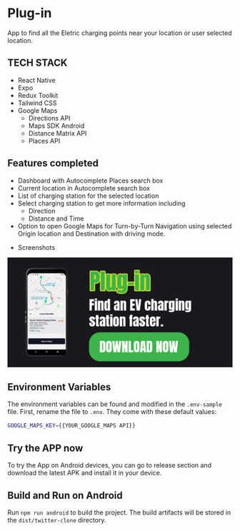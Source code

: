 # Plug-in

App to find all the Eletric charging points near your location or user selected location.

## TECH STACK
- React Native
- Expo
- Redux Toolkit
- Tailwind CSS
- Google Maps 
  - Directions API
  - Maps SDK Android 
  - Distance Matrix API
  - Places API 

## Features completed

- Dashboard with Autocomplete Places search box
- Current location in Autocomplete search box
- List of charging station for the selected location
- Select charging station to get more information including
  - Direction
  - Distance and Time
- Option to open Google Maps for Turn-by-Turn Navigation using selected Origin location and Destination with driving mode. 

* Screenshots

![Plug-in EV](/screen.png)

## Environment Variables

The environment variables can be found and modified in the `.env-sample` file. First, rename the file to `.env`.
They come with these default values:

```bash
GOOGLE_MAPS_KEY={{YOUR_GOOGLE_MAPS API}}
```
## Try the APP now

To try the App on Android devices, you can go to release section and download the latest APK and install it in your device. 

## Build and Run on Android

Run `npm run android` to build the project. The build artifacts will be stored in the `dist/twitter-clone` directory.
